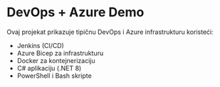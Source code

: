 # DevOps + Azure Demo

Ovaj projekat prikazuje tipičnu DevOps i Azure infrastrukturu koristeći:

- Jenkins (CI/CD)
- Azure Bicep za infrastrukturu
- Docker za kontejnerizaciju
- C# aplikaciju (.NET 8)
- PowerShell i Bash skripte
